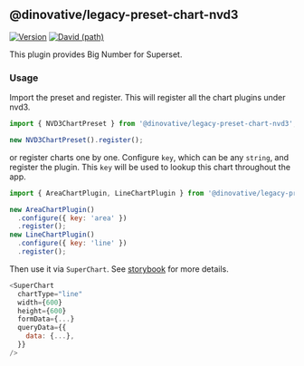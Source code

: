 ## @dinovative/legacy-preset-chart-nvd3

[![Version](https://img.shields.io/npm/v/@dinovative/legacy-preset-chart-nvd3.svg?style=flat-square)](https://img.shields.io/npm/v/@dinovative/legacy-preset-chart-nvd3.svg?style=flat-square)
[![David (path)](https://img.shields.io/david/dinovative/superset-ui-plugins.svg?path=packages%2Fsuperset-ui-legacy-preset-chart-nvd3&style=flat-square)](https://david-dm.org/dinovative/superset-ui-plugins?path=packages/superset-ui-legacy-preset-chart-nvd3)

This plugin provides Big Number for Superset.

### Usage

Import the preset and register. This will register all the chart plugins under nvd3.

```js
import { NVD3ChartPreset } from '@dinovative/legacy-preset-chart-nvd3';

new NVD3ChartPreset().register();
```

or register charts one by one. Configure `key`, which can be any `string`, and register the plugin. This `key` will be used to lookup this chart throughout the app.

```js
import { AreaChartPlugin, LineChartPlugin } from '@dinovative/legacy-preset-chart-nvd3';

new AreaChartPlugin()
  .configure({ key: 'area' })
  .register();
new LineChartPlugin()
  .configure({ key: 'line' })
  .register();
```

Then use it via `SuperChart`. See [storybook](https://dinovative.github.io/superset-ui-plugins/?selectedKind=plugin-chart-nvd3) for more details.

```js
<SuperChart
  chartType="line"
  width={600}
  height={600}
  formData={...}
  queryData={{
    data: {...},
  }}
/>
```

